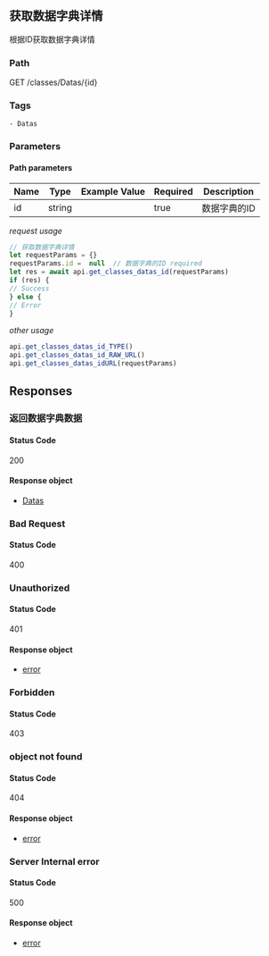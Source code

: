 ## 获取数据字典详情

根据ID获取数据字典详情
### Path
GET /classes/Datas/{id}

### Tags
    - Datas
### Parameters


#### Path parameters

| Name | Type | Example Value | Required | Description |
| ---- | ---- | ------------- | -------- | ----------- |
| id | string |  |  true  | 数据字典的ID |
*request usage*
```javascript
// 获取数据字典详情
let requestParams = {}
requestParams.id =  null  // 数据字典的ID required
let res = await api.get_classes_datas_id(requestParams)
if (res) {
// Success
} else {
// Error
}
```
*other usage*
```javascript
api.get_classes_datas_id_TYPE()
api.get_classes_datas_id_RAW_URL()
api.get_classes_datas_idURL(requestParams)
```

## Responses
### 返回数据字典数据

#### Status Code
200


#### Response object
* [Datas](../models/Datas.md)

### Bad Request

#### Status Code
400



### Unauthorized

#### Status Code
401


#### Response object
* [error](../models/error.md)

### Forbidden

#### Status Code
403



### object not found

#### Status Code
404


#### Response object
* [error](../models/error.md)

### Server Internal error

#### Status Code
500


#### Response object
* [error](../models/error.md)

